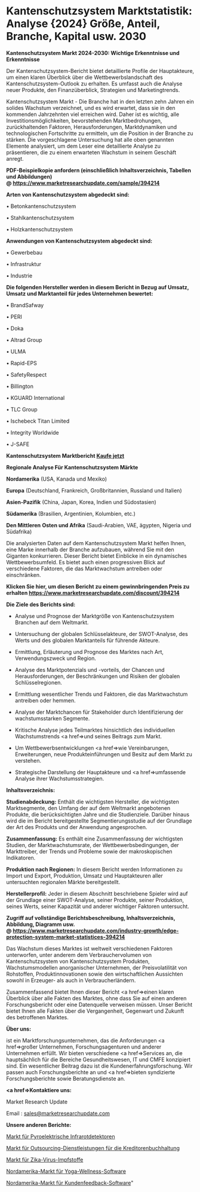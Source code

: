 # Kantenschutzsystem Marktstatistik: Analyse {2024} Größe, Anteil, Branche, Kapital usw. 2030

<strong>Kantenschutzsystem Markt 2024-2030: Wichtige Erkenntnisse und Erkenntnisse</strong>

Der Kantenschutzsystem-Bericht bietet detaillierte Profile der Hauptakteure, um einen klaren Überblick über die Wettbewerbslandschaft des Kantenschutzsystem-Outlook zu erhalten. Es umfasst auch die Analyse neuer Produkte, den Finanzüberblick, Strategien und Marketingtrends.

Kantenschutzsystem Markt - Die Branche hat in den letzten zehn Jahren ein solides Wachstum verzeichnet, und es wird erwartet, dass sie in den kommenden Jahrzehnten viel erreichen wird. Daher ist es wichtig, alle Investitionsmöglichkeiten, bevorstehenden Marktbedrohungen, zurückhaltenden Faktoren, Herausforderungen, Marktdynamiken und technologischen Fortschritte zu ermitteln, um die Position in der Branche zu stärken. Die vorgeschlagene Untersuchung hat alle oben genannten Elemente analysiert, um dem Leser eine detaillierte Analyse zu präsentieren, die zu einem erwarteten Wachstum in seinem Geschäft anregt.

<strong><b>PDF-Beispielkopie anfordern (einschließlich Inhaltsverzeichnis, Tabellen und Abbildungen) @ </b></strong><strong><a href=https://www.marketresearchupdate.com/sample/394214><strong>https://www.marketresearchupdate.com/sample/394214</u></a></strong></strong>

<strong>Arten von Kantenschutzsystem abgedeckt sind:</strong>

• Betonkantenschutzsystem

• Stahlkantenschutzsystem

• Holzkantenschutzsystem

<strong>Anwendungen von Kantenschutzsystem abgedeckt sind:</strong>

• Gewerbebau

• Infrastruktur

• Industrie

<strong>Die folgenden Hersteller werden in diesem Bericht in Bezug auf Umsatz, Umsatz und Marktanteil für jedes Unternehmen bewertet:</strong>

• BrandSafway

• PERI

• Doka

• Altrad Group

• ULMA

• Rapid-EPS

• SafetyRespect

• Billington

• KGUARD International

• TLC Group

• Ischebeck Titan Limited

• Integrity Worldwide

• J-SAFE

<strong>Kantenschutzsystem Marktbericht <a href=https://www.marketresearchupdate.com/buynow/394214>Kaufe jetzt</a></strong>

<strong>Regionale Analyse Für Kantenschutzsystem Märkte</strong>

<strong>Nordamerika</strong> (USA, Kanada und Mexiko)

<strong>Europa</strong> (Deutschland, Frankreich, Großbritannien, Russland und Italien)

<strong>Asien-Pazifik</strong> (China, Japan, Korea, Indien und Südostasien)

<strong>Südamerika</strong> (Brasilien, Argentinien, Kolumbien, etc.)

<strong>Den Mittleren</strong> <strong>Osten und Afrika</strong> (Saudi-Arabien, VAE, ägypten, Nigeria und Südafrika)

Die analysierten Daten auf dem Kantenschutzsystem Markt helfen Ihnen, eine Marke innerhalb der Branche aufzubauen, während Sie mit den Giganten konkurrieren. Dieser Bericht bietet Einblicke in ein dynamisches Wettbewerbsumfeld. Es bietet auch einen progressiven Blick auf verschiedene Faktoren, die das Marktwachstum antreiben oder einschränken.

<strong>Klicken Sie hier, um diesen Bericht zu einem gewinnbringenden Preis zu erhalten
</strong><strong><a href=https://www.marketresearchupdate.com/discount/394214>https://www.marketresearchupdate.com/discount/394214</b></u></strong></a>

<strong>Die Ziele des Berichts sind:</strong>

- Analyse und Prognose der Marktgröße von Kantenschutzsystem Branchen auf dem Weltmarkt.

- Untersuchung der globalen Schlüsselakteure, der SWOT-Analyse, des Werts und des globalen Marktanteils für führende Akteure.

- Ermittlung, Erläuterung und Prognose des Marktes nach Art, Verwendungszweck und Region.

- Analyse des Marktpotenzials und -vorteils, der Chancen und Herausforderungen, der Beschränkungen und Risiken der globalen Schlüsselregionen.

- Ermittlung wesentlicher Trends und Faktoren, die das Marktwachstum antreiben oder hemmen.

- Analyse der Marktchancen für Stakeholder durch Identifizierung der wachstumsstarken Segmente.

- Kritische Analyse jedes Teilmarktes hinsichtlich des individuellen Wachstumstrends <a href=>und</a> seines Beitrags zum Markt.

- Um Wettbewerbsentwicklungen <a href=>wie</a> Vereinbarungen, Erweiterungen, neue Produkteinführungen und Besitz auf dem Markt zu verstehen.

- Strategische Darstellung der Hauptakteure und <a href=>umfas</a>sende Analyse ihrer Wachstumsstrategien.

<strong>Inhaltsverzeichnis:</strong>

<strong>Studienabdeckung:</strong> Enthält die wichtigsten Hersteller, die wichtigsten Marktsegmente, den Umfang der auf dem Weltmarkt angebotenen Produkte, die berücksichtigten Jahre und die Studienziele. Darüber hinaus wird die im Bericht bereitgestellte Segmentierungsstudie auf der Grundlage der Art des Produkts und der Anwendung angesprochen.

<strong>Zusammenfassung:</strong> Es enthält eine Zusammenfassung der wichtigsten Studien, der Marktwachstumsrate, der Wettbewerbsbedingungen, der Markttreiber, der Trends und Probleme sowie der makroskopischen Indikatoren.

<strong>Produktion nach Regionen:</strong> In diesem Bericht werden Informationen zu Import und Export, Produktion, Umsatz und Hauptakteuren aller untersuchten regionalen Märkte bereitgestellt.

<strong>Herstellerprofil:</strong> Jeder in diesem Abschnitt beschriebene Spieler wird auf der Grundlage einer SWOT-Analyse, seiner Produkte, seiner Produktion, seines Werts, seiner Kapazität und anderer wichtiger Faktoren untersucht.

<strong><b>Zugriff auf vollständige Berichtsbeschreibung, Inhaltsverzeichnis, Abbildung, Diagramm usw. @ </b></strong><strong><a href=https://www.marketresearchupdate.com/industry-growth/edge-protection-system-market-statistices-394214>https://www.marketresearchupdate.com/industry-growth/edge-protection-system-market-statistices-394214</a></strong>

Das Wachstum dieses Marktes ist weltweit verschiedenen Faktoren unterworfen, unter anderem dem Verbrauchervolumen von Kantenschutzsystem von Kantenschutzsystem Produkten, Wachstumsmodellen anorganischer Unternehmen, der Preisvolatilität von Rohstoffen, Produktinnovationen sowie den wirtschaftlichen Aussichten sowohl in Erzeuger- als auch in Verbraucherländern.

Zusammenfassend bietet Ihnen dieser Bericht <a href=>einen</a> klaren Überblick über alle Fakten des Marktes, ohne dass Sie auf einen anderen Forschungsbericht oder eine Datenquelle verweisen müssen. Unser Bericht bietet Ihnen alle Fakten über die Vergangenheit, Gegenwart und Zukunft des betroffenen Marktes.

<strong>Über uns:</strong>

 ist ein Marktforschungsunternehmen, das die Anforderungen <a href=>großer</a> Unternehmen, Forschungsagenturen und anderer Unternehmen erfüllt. Wir bieten verschiedene <a href=>Services</a> an, die hauptsächlich für die Bereiche Gesundheitswesen, IT und CMFE konzipiert sind. Ein wesentlicher Beitrag dazu ist die Kundenerfahrungsforschung. Wir passen auch Forschungsberichte an und <a href=>bieten</a> syndizierte Forschungsberichte sowie Beratungsdienste an.

<strong><a href=>Kontaktiere uns:</a></strong>

Market Research Update

Email : sales@marketresearchupdate.com

<strong>Unsere anderen Berichte:</strong>

<a href=https://www.linkedin.com/pulse/pyro-electric-infrared-detectors-market-latest>Markt für Pyroelektrische Infrarotdetektoren</a>

<a href=https://www.linkedin.com/pulse/accounts-payable-outsourcing-services-market-1f>Markt für Outsourcing-Dienstleistungen für die Kreditorenbuchhaltung</a>

<a href=https://www.linkedin.com/pulse/zika-virus-vaccine-market-research-report-reveals>Markt für Zika-Virus-Impfstoffe</a>

<a href=https://www.linkedin.com/pulse/north-america-yoga-wellness-software-market>Nordamerika-Markt für Yoga-Wellness-Software</a>

<a href=https://www.linkedin.com/pulse/north-america-customer-feedback-software-market>Nordamerika-Markt für Kundenfeedback-Software</a>"
